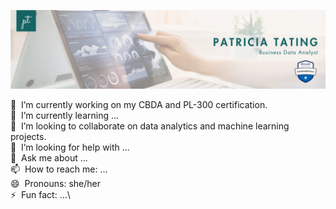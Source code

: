 ![Patricia Tating Banner](https://github.com/patricia-tating/patricia-tating/blob/main/pt-banner.png)

🔭 &nbsp;I’m currently working on my CBDA and PL-300 certification.\
🌱 &nbsp;I’m currently learning ...\
👯 &nbsp;I’m looking to collaborate on data analytics and machine learning projects.\
🤔 &nbsp;I’m looking for help with ...\
💬 &nbsp;Ask me about ...\
📫 &nbsp;How to reach me: ...\
😄 &nbsp;Pronouns: she/her\
⚡ &nbsp;Fun fact: ...\

